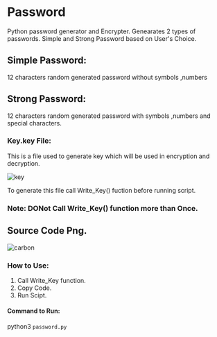 # Password
Python password generator and Encrypter.
Genearates 2 types of passwords.
Simple and Strong Password based on User's Choice.

## Simple Password:
12 characters random generated password without symbols ,numbers

## Strong Password:
12 characters random generated password with symbols ,numbers and special characters.

### Key.key File:
This is a file used to generate key which will be used in encryption and decryption.

![key](https://user-images.githubusercontent.com/79792270/128474167-61d60ef8-d3be-4131-b6a3-cad35396e081.png)

To generate this file call Write_Key() fuction before running script.

### Note: DONot Call Write_Key() function more than Once.

## Source Code Png.
![carbon](https://user-images.githubusercontent.com/79792270/128474923-41b8758c-2daa-4d13-b564-97cc3219b207.png)


### How to Use:
1. Call Write_Key function.
2. Copy Code.
3. Run Scipt.

#### Command to Run:
python3 `password.py`
